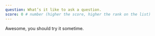 ```yaml
---
question: What’s it like to ask a question.
score: 0 # number (higher the score, higher the rank on the list)
---
```


Awesome, you should try it sometime.